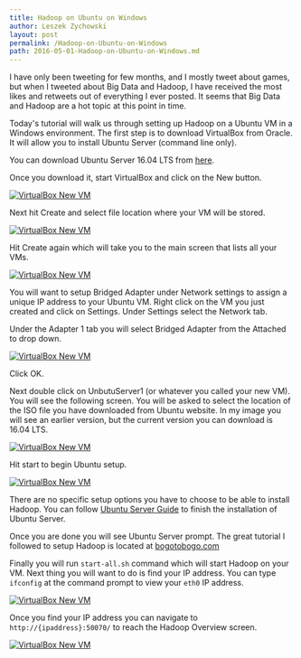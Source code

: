 ```yaml
---
title: Hadoop on Ubuntu on Windows
author: Leszek Zychowski
layout: post
permalink: /Hadoop-on-Ubuntu-on-Windows
path: 2016-05-01-Hadoop-on-Ubuntu-on-Windows.md
---
```


I have only been tweeting for few months, and I mostly tweet about games, but when I tweeted about Big Data and Hadoop, I have received the most likes and retweets out of everything I ever posted.  It seems that Big Data and Hadoop are a hot topic at this point in time.

Today's tutorial will walk us through setting up Hadoop on a Ubuntu VM in a Windows environment.  The first step is to download VirtualBox from Oracle.  It will allow you to install Ubuntu Server (command line only).

You can download Ubuntu Server 16.04 LTS from [here](http://www.ubuntu.com/download/server).

Once you download it, start VirtualBox and click on the New button.

[![VirtualBox New VM](/assets/images/20160422/1.JPG)](/assets/images/20160422/1.JPG)

Next hit Create and select file location where your VM will be stored.

[![VirtualBox New VM](/assets/images/20160422/2.JPG)](/assets/images/20160422/2.JPG)

Hit Create again which will take you to the main screen that lists all your VMs.

[![VirtualBox New VM](/assets/images/20160422/3.JPG)](/assets/images/20160422/3.JPG)

You will want to setup Bridged Adapter under Network settings to assign a unique IP address to your Ubuntu VM.  Right click on the VM you just created and click on Settings.  Under Settings select the Network tab.

Under the Adapter 1 tab you will select Bridged Adapter from the Attached to drop down.

[![VirtualBox New VM](/assets/images/20160422/6.JPG)](/assets/images/20160422/6.JPG)

Click OK.

Next double click on UnbutuServer1 (or whatever you called your new VM).  You will see the following screen.  You will be asked to select the location of the ISO file you have downloaded from Ubuntu website.  In my image you will see an earlier version, but the current version you can download is 16.04 LTS.

[![VirtualBox New VM](/assets/images/20160422/4.JPG)](/assets/images/20160422/4.JPG)

Hit start to begin Ubuntu setup.

[![VirtualBox New VM](/assets/images/20160422/5.JPG)](/assets/images/20160422/5.JPG)

There are no specific setup options you have to choose to be able to install Hadoop.  You can follow [Ubuntu Server Guide](http://ubuntuserverguide.com/2014/04/how-to-install-ubuntu-server-14-04-trusty-tahr.html) to finish the installation of Ubuntu Server.

Once you are done you will see Ubuntu Server prompt.  The great tutorial I followed to setup Hadoop is located at [bogotobogo.com](http://www.bogotobogo.com/Hadoop/BigData_hadoop_Install_on_ubuntu_single_node_cluster.php)

Finally you will run `start-all.sh` command which will start Hadoop on your VM.  Next thing you will want to do is find your IP address.  You can type `ifconfig` at the command prompt to view your `eth0` IP address.

[![VirtualBox New VM](/assets/images/20160422/7.JPG)](/assets/images/20160422/7.JPG)

Once you find your IP address you can navigate to `http://{ipaddress}:50070/` to reach the Hadoop Overview screen.

[![VirtualBox New VM](/assets/images/20160422/8.JPG)](/assets/images/20160422/8.JPG)

